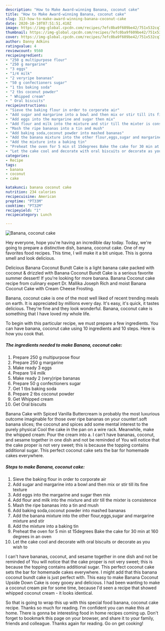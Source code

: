 ```yaml
---
description: "How to Make Award-winning Banana, coconut cake"
title: "How to Make Award-winning Banana, coconut cake"
slug: 313-how-to-make-award-winning-banana-coconut-cake
date: 2020-10-10T07:51:51.410Z
image: https://img-global.cpcdn.com/recipes/7efc0ba9f609be42/751x532cq70/banana-coconut-cake-recipe-main-photo.jpg
thumbnail: https://img-global.cpcdn.com/recipes/7efc0ba9f609be42/751x532cq70/banana-coconut-cake-recipe-main-photo.jpg
cover: https://img-global.cpcdn.com/recipes/7efc0ba9f609be42/751x532cq70/banana-coconut-cake-recipe-main-photo.jpg
author: Danny Adkins
ratingvalue: 4
reviewcount: 9560
recipeingredient:
- "250 g multipurpose flour"
- "250 g margarine"
- "3 eggs"
- "1/4 milk"
- "2 veryripe bananas"
- "50 g confectioners sugar"
- "1 tbs baking soda"
- "2 tbs coconut powder"
- " Whipped cream"
- " Oral biscuits"
recipeinstructions:
- "Sieve the baking flour in order to corporate air"
- "Add sugar and margarine into a bowl and then mix or stir till its fine texture"
- "Add eggs into the margarine and sugar then mix"
- "Add flour and milk into the mixture and stir till the mixter is consistence"
- "Mash the ripe bananas into a tin and mush"
- "Add baking soda,coconut powder into mashed bananas"
- "Add the banana mixture into the other flour,eggs,sugar and margarine mixture and stir"
- "Add the mixture into a baking tin"
- "Preheat the oven for 5 min st 15degrees Bake the cake for 30 min at 160 degrees in an oven"
- "Let the cake cool and decorate with oral biscuits or decorate as you wish to"
categories:
- Recipe
tags:
- banana
- coconut
- cake

katakunci: banana coconut cake 
nutrition: 234 calories
recipecuisine: American
preptime: "PT33M"
cooktime: "PT32M"
recipeyield: "1"
recipecategory: Lunch

---
```



![Banana, coconut cake](https://img-global.cpcdn.com/recipes/7efc0ba9f609be42/751x532cq70/banana-coconut-cake-recipe-main-photo.jpg)

Hey everyone, hope you're having an incredible day today. Today, we're going to prepare a distinctive dish, banana, coconut cake. One of my favorites food recipes. This time, I will make it a bit unique. This is gonna smell and look delicious.

Delicious Banana Coconut Bundt Cake is a light banana cake packed with coconut &amp; drizzled with Banana Coconut Bundt Cake is a serious favorite summer dessert! If you&#39;re looking for more banana. Banana Coconut cake recipe from culinary expert Dr. Mallika Joseph Rich and moist Banana Coconut Cake with Cream Cheese Frosting.

Banana, coconut cake is one of the most well liked of recent trending meals on earth. It is appreciated by millions every day. It's easy, it's quick, it tastes delicious. They're fine and they look wonderful. Banana, coconut cake is something that I have loved my whole life.


To begin with this particular recipe, we must prepare a few ingredients. You can have banana, coconut cake using 10 ingredients and 10 steps. Here is how you cook that.

<!--inarticleads1-->

##### The ingredients needed to make Banana, coconut cake:

1. Prepare 250 g multipurpose flour
1. Prepare 250 g margarine
1. Make ready 3 eggs
1. Prepare 1/4 milk
1. Make ready 2 (very)ripe bananas
1. Prepare 50 g confectioners sugar
1. Get 1 tbs baking soda
1. Prepare 2 tbs coconut powder
1. Get  Whipped cream
1. Get  Oral biscuits


Banana Cake with Spiced Vanilla Buttercream is probably the most luxurious outcome imaginable for those over ripe bananas on your counter!.soft banana slices; the coconut and spices add some mental interest to the purely physical Cool the cake in the pan on a wire rack. Meanwhile, make the whipped cream: Pour the cream into a. I can&#39;t have bananas, coconut, and sesame together in one dish and not be reminded of You will notice that the cake proper is not very sweet; this is because the topping contains additional sugar. This perfect coconut cake sets the bar for homemade cakes everywhere. 

<!--inarticleads2-->

##### Steps to make Banana, coconut cake:

1. Sieve the baking flour in order to corporate air
1. Add sugar and margarine into a bowl and then mix or stir till its fine texture
1. Add eggs into the margarine and sugar then mix
1. Add flour and milk into the mixture and stir till the mixter is consistence
1. Mash the ripe bananas into a tin and mush
1. Add baking soda,coconut powder into mashed bananas
1. Add the banana mixture into the other flour,eggs,sugar and margarine mixture and stir
1. Add the mixture into a baking tin
1. Preheat the oven for 5 min st 15degrees Bake the cake for 30 min at 160 degrees in an oven
1. Let the cake cool and decorate with oral biscuits or decorate as you wish to


I can&#39;t have bananas, coconut, and sesame together in one dish and not be reminded of You will notice that the cake proper is not very sweet; this is because the topping contains additional sugar. This perfect coconut cake sets the bar for homemade cakes everywhere. I might add that this banana coconut bundt cake is just perfect with. This easy to make Banana Coconut Upside Down Cake is ooey gooey and delicious. I had been wanting to make a coconut cream pie for some time, because I&#39;d seen a recipe that showed whipped coconut cream - it looks identical. 

So that is going to wrap this up with this special food banana, coconut cake recipe. Thanks so much for reading. I'm confident you can make this at home. There is gonna be interesting food in home recipes coming up. Don't forget to bookmark this page on your browser, and share it to your family, friends and colleague. Thanks again for reading. Go on get cooking!
